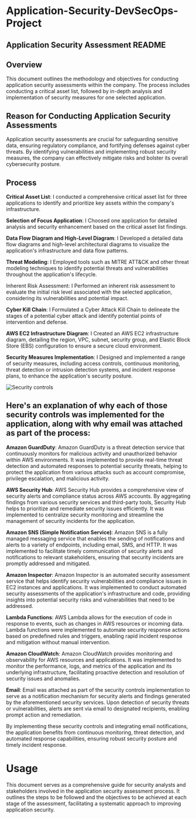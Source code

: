 # Application-Security-DevSecOps-Project


## Application Security Assessment README

## Overview
This document outlines the methodology and objectives for conducting application security assessments within the company. The process includes conducting a critical asset list, followed by in-depth analysis and implementation of security measures for one selected application.

## Reason for Conducting Application Security Assessments
Application security assessments are crucial for safeguarding sensitive data, ensuring regulatory compliance, and fortifying defenses against cyber threats. By identifying vulnerabilities and implementing robust security measures, the company can effectively mitigate risks and bolster its overall cybersecurity posture.

## Process

**Critical Asset List**: I conducted a comprehensive critical asset list for three applications to identify and prioritize key assets within the company's infrastructure.

**Selection of Focus Application**: I Choosed one application for detailed analysis and security enhancement based on the critical asset list findings.

**Data Flow Diagram and High-Level Diagram**: I Developed a detailed data flow diagrams and high-level architectural diagrams to visualize the application's infrastructure and data flow patterns.

**Threat Modeling**: I Employed tools such as MITRE ATT&CK and other threat modeling techniques to identify potential threats and vulnerabilities throughout the application's lifecycle.

Inherent Risk Assessment: I Performed an inherent risk assessment to evaluate the initial risk level associated with the selected application, considering its vulnerabilities and potential impact.

**Cyber Kill Chain**: I Formulated a Cyber Attack Kill Chain to delineate the stages of a potential cyber attack and identify potential points of intervention and defense.

**AWS EC2 Infrastructure Diagram**: I Created an AWS EC2 infrastructure diagram, detailing the region, VPC, subnet, security group, and Elastic Block Store (EBS) configuration to ensure a secure cloud environment.

**Security Measures Implementation**: I Designed and implemented a range of security measures, including access controls, continuous monitoring, threat detection or intrusion detection systems, and incident response plans, to enhance the application's security posture.

![Security controls](https://github.com/AgbiiEmmanuel/Application-Security-DevSecOps-Project/assets/159606680/37f8bf18-2499-43dc-ba34-80fcce72f89a)


## Here's an explanation of why each of those security controls was implemented for the application, along with why email was attached as part of the process:

**Amazon GuardDuty**: Amazon GuardDuty is a threat detection service that continuously monitors for malicious activity and unauthorized behavior within AWS environments. It was implemented to provide real-time threat detection and automated responses to potential security threats, helping to protect the application from various attacks such as account compromise, privilege escalation, and malicious activity.

**AWS Security Hub**: AWS Security Hub provides a comprehensive view of security alerts and compliance status across AWS accounts. By aggregating findings from various security services and third-party tools, Security Hub helps to prioritize and remediate security issues efficiently. It was implemented to centralize security monitoring and streamline the management of security incidents for the application.

**Amazon SNS (Simple Notification Service)**: Amazon SNS is a fully managed messaging service that enables the sending of notifications and alerts to a variety of endpoints, including email, SMS, and HTTP. It was implemented to facilitate timely communication of security alerts and notifications to relevant stakeholders, ensuring that security incidents are promptly addressed and mitigated.

**Amazon Inspector**: Amazon Inspector is an automated security assessment service that helps identify security vulnerabilities and compliance issues in EC2 instances and applications. It was implemented to conduct automated security assessments of the application's infrastructure and code, providing insights into potential security risks and vulnerabilities that need to be addressed.

**Lambda Functions**: AWS Lambda allows for the execution of code in response to events, such as changes in AWS resources or incoming data. Lambda functions were implemented to automate security response actions based on predefined rules and triggers, enabling rapid incident response and mitigation without manual intervention.

**Amazon CloudWatch**: Amazon CloudWatch provides monitoring and observability for AWS resources and applications. It was implemented to monitor the performance, logs, and metrics of the application and its underlying infrastructure, facilitating proactive detection and resolution of security issues and anomalies.

**Email**: Email was attached as part of the security controls implementation to serve as a notification mechanism for security alerts and findings generated by the aforementioned security services. Upon detection of security threats or vulnerabilities, alerts are sent via email to designated recipients, enabling prompt action and remediation.

By implementing these security controls and integrating email notifications, the application benefits from continuous monitoring, threat detection, and automated response capabilities, ensuring robust security posture and timely incident response.

# Usage

This document serves as a comprehensive guide for security analysts and stakeholders involved in the application security assessment process. It outlines the steps to be followed and the objectives to be achieved at each stage of the assessment, facilitating a systematic approach to improving application security.

